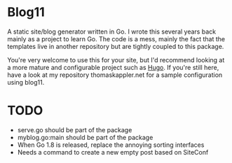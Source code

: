 # Blog11

A static site/blog generator written in Go. I wrote this several years back mainly as a project to
learn Go. The code is a mess, mainly the fact that the templates live in another repository but are
tightly coupled to this package.

You're very welcome to use this for your site, but I'd recommend looking at a more mature and
configurable project such as [Hugo](https://gohugo.io). If you're still here, have a look at my
repository thomaskappler.net for a sample configuration using blog11.

# TODO

- serve.go should be part of the package
- myblog.go:main should be part of the package
- When Go 1.8 is released, replace the annoying sorting interfaces
- Needs a command to create a new empty post based on SiteConf